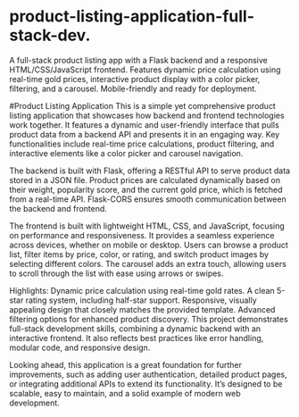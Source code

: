 # product-listing-application-full-stack-dev.
A full-stack product listing app with a Flask backend and a responsive HTML/CSS/JavaScript frontend. Features dynamic price calculation using real-time gold prices, interactive product display with a color picker, filtering, and a carousel. Mobile-friendly and ready for deployment.



#Product Listing Application
This is a simple yet comprehensive product listing application that showcases how backend and frontend technologies work together. It features a dynamic and user-friendly interface that pulls product data from a backend API and presents it in an engaging way. Key functionalities include real-time price calculations, product filtering, and interactive elements like a color picker and carousel navigation.

The backend is built with Flask, offering a RESTful API to serve product data stored in a JSON file. Product prices are calculated dynamically based on their weight, popularity score, and the current gold price, which is fetched from a real-time API. Flask-CORS ensures smooth communication between the backend and frontend.

The frontend is built with lightweight HTML, CSS, and JavaScript, focusing on performance and responsiveness. It provides a seamless experience across devices, whether on mobile or desktop. Users can browse a product list, filter items by price, color, or rating, and switch product images by selecting different colors. The carousel adds an extra touch, allowing users to scroll through the list with ease using arrows or swipes.

Highlights:
Dynamic price calculation using real-time gold rates.
A clean 5-star rating system, including half-star support.
Responsive, visually appealing design that closely matches the provided template.
Advanced filtering options for enhanced product discovery.
This project demonstrates full-stack development skills, combining a dynamic backend with an interactive frontend. It also reflects best practices like error handling, modular code, and responsive design.

Looking ahead, this application is a great foundation for further improvements, such as adding user authentication, detailed product pages, or integrating additional APIs to extend its functionality. It’s designed to be scalable, easy to maintain, and a solid example of modern web development.


